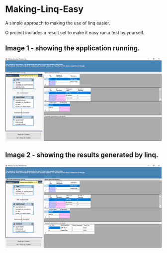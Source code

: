 # Making-Linq-Easy
A simple approach to making the use of linq easier.



O project includes a result set to make it easy run a test by yourself.

## Image 1 - showing the application running.
<img src="https://github.com/gildasiocardoso/Making-Linq-Easy/blob/master/screenshot1.png" alt="Screenshot 1 - application running">

## Image 2 - showing the results generated by linq.
<img src="https://github.com/gildasiocardoso/Making-Linq-Easy/blob/master/screenshot2.png"  alt="Screenshot s - linq running">

